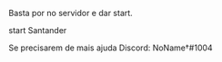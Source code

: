 Basta por no servidor e dar start.


start Santander

Se precisarem de mais ajuda Discord: NoName†#1004
